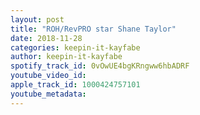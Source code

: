 ```yaml
---
layout: post
title: "ROH/RevPRO star Shane Taylor"
date: 2018-11-28
categories: keepin-it-kayfabe
author: keepin-it-kayfabe
spotify_track_id: 0vOwUE4bgKRngww6hbADRF
youtube_video_id: 
apple_track_id: 1000424757101
youtube_metadata: 
---
```

